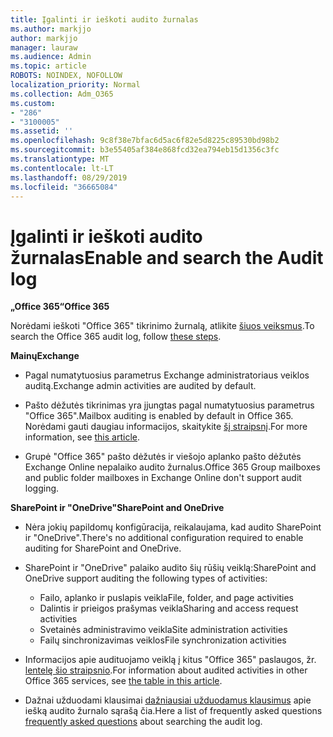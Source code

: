```yaml
---
title: Įgalinti ir ieškoti audito žurnalas
ms.author: markjjo
author: markjjo
manager: lauraw
ms.audience: Admin
ms.topic: article
ROBOTS: NOINDEX, NOFOLLOW
localization_priority: Normal
ms.collection: Adm_O365
ms.custom:
- "286"
- "3100005"
ms.assetid: ''
ms.openlocfilehash: 9c8f38e7bfac6d5ac6f82e5d8225c89530bd98b2
ms.sourcegitcommit: b3e55405af384e868fcd32ea794eb15d1356c3fc
ms.translationtype: MT
ms.contentlocale: lt-LT
ms.lasthandoff: 08/29/2019
ms.locfileid: "36665084"
---
```

# <a name="enable-and-search-the-audit-log"></a><span data-ttu-id="709f9-102">Įgalinti ir ieškoti audito žurnalas</span><span class="sxs-lookup"><span data-stu-id="709f9-102">Enable and search the Audit log</span></span>

<span data-ttu-id="709f9-103">**„Office 365“**</span><span class="sxs-lookup"><span data-stu-id="709f9-103">**Office 365**</span></span>

<span data-ttu-id="709f9-104">Norėdami ieškoti "Office 365" tikrinimo žurnalą, atlikite [šiuos veiksmus](https://docs.microsoft.com/office365/securitycompliance/search-the-audit-log-in-security-and-compliance#search-the-audit-log).</span><span class="sxs-lookup"><span data-stu-id="709f9-104">To search the Office 365 audit log, follow [these steps](https://docs.microsoft.com/office365/securitycompliance/search-the-audit-log-in-security-and-compliance#search-the-audit-log).</span></span>

<span data-ttu-id="709f9-105">**Mainų**</span><span class="sxs-lookup"><span data-stu-id="709f9-105">**Exchange**</span></span>

- <span data-ttu-id="709f9-106">Pagal numatytuosius parametrus Exchange administratoriaus veiklos auditą.</span><span class="sxs-lookup"><span data-stu-id="709f9-106">Exchange admin activities are audited by default.</span></span>

- <span data-ttu-id="709f9-107">Pašto dėžutės tikrinimas yra įjungtas pagal numatytuosius parametrus "Office 365".</span><span class="sxs-lookup"><span data-stu-id="709f9-107">Mailbox auditing is enabled by default in Office 365.</span></span> <span data-ttu-id="709f9-108">Norėdami gauti daugiau informacijos, skaitykite [šį straipsnį](https://docs.microsoft.com/office365/securitycompliance/enable-mailbox-auditing).</span><span class="sxs-lookup"><span data-stu-id="709f9-108">For more information, see  [this article](https://docs.microsoft.com/office365/securitycompliance/enable-mailbox-auditing).</span></span>

- <span data-ttu-id="709f9-109">Grupė "Office 365" pašto dėžutės ir viešojo aplanko pašto dėžutės Exchange Online nepalaiko audito žurnalus.</span><span class="sxs-lookup"><span data-stu-id="709f9-109">Office 365 Group mailboxes and public folder mailboxes in Exchange Online don't support audit logging.</span></span>

<span data-ttu-id="709f9-110">**SharePoint ir "OneDrive"**</span><span class="sxs-lookup"><span data-stu-id="709f9-110">**SharePoint and OneDrive**</span></span>

- <span data-ttu-id="709f9-111">Nėra jokių papildomų konfigūracija, reikalaujama, kad audito SharePoint ir "OneDrive".</span><span class="sxs-lookup"><span data-stu-id="709f9-111">There's no additional configuration required to enable auditing for SharePoint and OneDrive.</span></span>

- <span data-ttu-id="709f9-112">SharePoint ir "OneDrive" palaiko audito šių rūšių veiklą:</span><span class="sxs-lookup"><span data-stu-id="709f9-112">SharePoint and OneDrive support auditing the following types of activities:</span></span>

    - <span data-ttu-id="709f9-113">Failo, aplanko ir puslapis veikla</span><span class="sxs-lookup"><span data-stu-id="709f9-113">File, folder, and page activities</span></span>
    - <span data-ttu-id="709f9-114">Dalintis ir prieigos prašymas veikla</span><span class="sxs-lookup"><span data-stu-id="709f9-114">Sharing and access request activities</span></span>
    - <span data-ttu-id="709f9-115">Svetainės administravimo veikla</span><span class="sxs-lookup"><span data-stu-id="709f9-115">Site administration activities</span></span>
    - <span data-ttu-id="709f9-116">Failų sinchronizavimas veiklos</span><span class="sxs-lookup"><span data-stu-id="709f9-116">File synchronization activities</span></span>

- <span data-ttu-id="709f9-117">Informacijos apie audituojamo veiklą į kitus "Office 365" paslaugos, žr. [lentelę šio straipsnio](https://docs.microsoft.com/office365/securitycompliance/search-the-audit-log-in-security-and-compliance#audited-activities).</span><span class="sxs-lookup"><span data-stu-id="709f9-117">For information about audited activities in other Office 365 services, see  [the table in this article](https://docs.microsoft.com/office365/securitycompliance/search-the-audit-log-in-security-and-compliance#audited-activities).</span></span>

- <span data-ttu-id="709f9-118">Dažnai užduodami klausimai [dažniausiai užduodamus klausimus](https://docs.microsoft.com/office365/securitycompliance/search-the-audit-log-in-security-and-compliance#frequently-asked-questions) apie iešką audito žurnalo sąrašą čia.</span><span class="sxs-lookup"><span data-stu-id="709f9-118">Here a list of frequently asked questions [frequently asked questions](https://docs.microsoft.com/office365/securitycompliance/search-the-audit-log-in-security-and-compliance#frequently-asked-questions) about searching the audit log.</span></span>